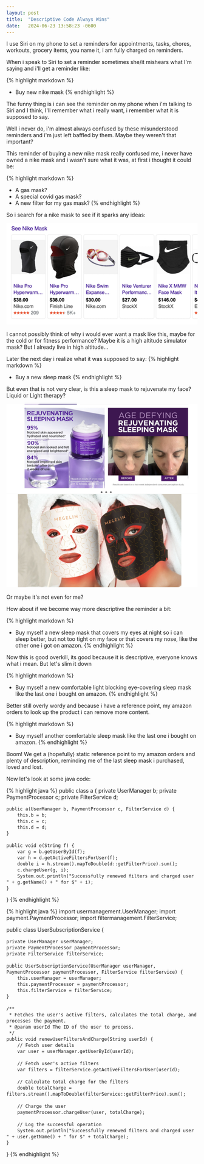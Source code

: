 ```yaml
---
layout: post
title:  "Descriptive Code Always Wins"
date:   2024-06-23 13:58:23 -0600
---
```


I use Siri on my phone to set a reminders for appointments, tasks, chores, workouts, grocery items, you name it, i am fully charged on reminders.

When i speak to Siri to set a reminder sometimes she/it mishears what I'm saying and i'll get a reminder like:

{% highlight markdown %}
* Buy new nike mask
{% endhighlight %}

The funny thing is i can see the reminder on my phone when i'm talking to Siri and I think, I'll remember what i really want, i remember what it is supposed to say.

Well i never do, i'm almost always confused by these misunderstood reminders and i'm just left baffled by them.  Maybe they weren't that important?

This reminder of buying a new nike mask really confused me, i never have owned a nike mask and i wasn't sure what it was, at first i thought it could be:

{% highlight markdown %}
* A gas mask?
* A special covid gas mask?
* A new filter for my gas mask?
{% endhighlight %}

So i search for a nike mask to see if it sparks any ideas:


<img src="/assets/images/posts/descriptive-code-always-wins/nike-mask.jpg" alt="nike mask" class="small"/>

I cannot possibly think of why i would ever want a mask like this, maybe for the cold or for fitness performance?  Maybe it is a high altitude simulator mask? But I already live in high altitude...

Later the next day i realize what it was supposed to say:
{% highlight markdown %}
* Buy a new sleep mask
{% endhighlight %}

But even that is not very clear, is this a sleep mask to rejuvenate my face?  Liquid or Light therapy?

<img src="/assets/images/posts/descriptive-code-always-wins/rejuvenating-sleep-mask.jpg" alt="sleep mask" class="small"/>
<img src="/assets/images/posts/descriptive-code-always-wins/light-therapy-mask.jpg" alt="sleep mask" class="small"/>

Or maybe it's not even for me?  

How about if we become way more descriptive the reminder a bit:

{% highlight markdown %}
* Buy myself a new sleep mask that covers my eyes at night so i can sleep better, but not too tight on my face or that covers my nose, like the other one i got on amazon.
{% endhighlight %}

Now this is good overkill, its good because it is descriptive, everyone knows what i mean. But let's slim it down

{% highlight markdown %}
* Buy myself a new comfortable light blocking eye-covering sleep mask like the last one i bought on amazon.
{% endhighlight %}

Better still overly wordy and because i have a reference point, my amazon orders to look up the product i can remove more content.

{% highlight markdown %}
* Buy myself another comfortable sleep mask like the last one i bought on amazon.
{% endhighlight %}

Boom!  We get a (hopefully) static reference point to my amazon orders and plenty of description, reminding me of the last sleep mask i purchased, loved and lost.

Now let's look at some java code:

{% highlight java %}
public class a {
    private UserManager b;
    private PaymentProcessor c;
    private FilterService d;

    public a(UserManager b, PaymentProcessor c, FilterService d) {
        this.b = b;
        this.c = c;
        this.d = d;
    }

    public void e(String f) {
        var g = b.getUserById(f);
        var h = d.getActiveFiltersForUser(f);
        double i = h.stream().mapToDouble(d::getFilterPrice).sum();
        c.chargeUser(g, i);
        System.out.println("Successfully renewed filters and charged user " + g.getName() + " for $" + i);
    }
}
{% endhighlight %}

{% highlight java %}
import usermanagement.UserManager;
import payment.PaymentProcessor;
import filtermanagement.FilterService;

public class UserSubscriptionService {

    private UserManager userManager;
    private PaymentProcessor paymentProcessor;
    private FilterService filterService;

    public UserSubscriptionService(UserManager userManager, PaymentProcessor paymentProcessor, FilterService filterService) {
        this.userManager = userManager;
        this.paymentProcessor = paymentProcessor;
        this.filterService = filterService;
    }

    /**
     * Fetches the user's active filters, calculates the total charge, and processes the payment.
     * @param userId The ID of the user to process.
     */
    public void renewUserFiltersAndCharge(String userId) {
        // Fetch user details
        var user = userManager.getUserById(userId);
        
        // Fetch user's active filters
        var filters = filterService.getActiveFiltersForUser(userId);
        
        // Calculate total charge for the filters
        double totalCharge = filters.stream().mapToDouble(filterService::getFilterPrice).sum();
        
        // Charge the user
        paymentProcessor.chargeUser(user, totalCharge);
        
        // Log the successful operation
        System.out.println("Successfully renewed filters and charged user " + user.getName() + " for $" + totalCharge);
    }
}
{% endhighlight %}
